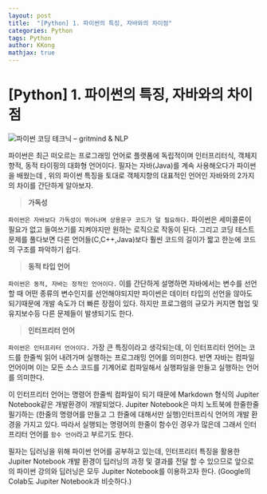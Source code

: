 ```yaml
---
layout: post
title:  "[Python] 1. 파이썬의 특징, 자바와의 차이점"
categories: Python
tags: Python
author: KKong
mathjax: true
---
```


    

# [Python] 1. 파이썬의 특징, 자바와의 차이점    



![파이썬 코딩 테크닉 – gritmind & NLP](https://bygritmind.files.wordpress.com/2020/12/image-4.png?w=1024)

파이썬은 최근 떠오르는 프로그래밍 언어로 플랫폼에 독립적이며 인터프리터식, 객체지향적, 동적 타이핑의 대화형 언어이다. 필자는 자바(Java)를 계속 사용해오다가 파이썬을 배웠는데 , 위의 파이썬 특징을 토대로 객체지향의 대표적인 언어인 자바와의 2가지의 차이를 간단하게 알아보자.  

> **가독성**  

`파이썬은 자바보다 가독성이 뛰어나며 상용문구 코드가 덜 필요하다.`  파이썬은 세미콜론이 필요가 없고 들여쓰기를 지켜야지만 원하는 로직으로 작동이 된다. 그리고 코딩 테스트문제를 풀다보면 다른 언어들(C,C++,Java)보다 훨씬 코드의 길이가 짧고 한눈에 코드의 구조를 파악하기 쉽다.  

> **동적 타입 언어**  

`파이썬은 동적, 자바는 정적인 언어이다.` 이를 간단하게 설명하면 자바에서는 변수를 선언할 때 어떤 종류의 변수인지를 선언해야되지만 파이썬은 데이터 타입의 선언을 않아도 되기때문에 개발 속도가 더 빠른 장점이 있다. 하지만 프로그램의 규모가 커지면 협업 및 유지보수등 다른 문제들이 발생되기도 한다.  

> **인터프리터 언어**  

`파이썬은 인터프리터 언어이다.` 가장 큰 특징이라고 생각되는데, 이 인터프리터 언어는 코드를 한줄씩 읽어 내려가며 실행하는 프로그래밍 언어를 의미한다. 반면 자바는 컴파일 언어이며 이는 모든 소스 코드를 기계어로 컴파일해서 실행파일을 만들고 실행하는 언어를 의미한다.  

이 인터프리터 언어는 명령어 한줄씩 컴파일이 되기 때문에 Markdown 형식의 Jupiter Notebook같은 개발환경이 개발되었다. Jupiter Notebook은 마치 노트북에 한줄한줄 필기하는 (한줄의 명령어를 만들고 그 한줄에 대해서만 실행)인터프리식 언어의 개발 환경을 가지고 있다. 따라서 실행되는 명령어의 한줄이 함수인 경우가 많은데 그래서 인터프리터 언어를 `함수 언어`라고 부르기도 한다.    





필자는 딥러닝을 위해 파이썬 언어를 공부하고 있는데, 인터프리터 특징을 활용한 Jupiter Notebook 개발 환경이 딥러닝의 과정 및 결과를 전달 할 수 있으므로 앞으로의 파이썬 강의와 딥러닝은 모두 Jupiter Notebook를 이용하고자 한다.  (Google의 Colab도 Jupiter Notebook과 비슷하다.)    








